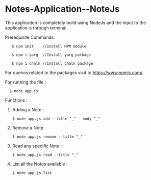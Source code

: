 # Notes-Application--NoteJs
This application is completely build using NodeJs and the input to the application is through terminal. 

Prerequisite Commands: 
  
       $ npm init    //Install NPM module
 
       $ npm i yarg  //Install yarg package 
    
       $ npm i chalk //Install chalk package


For queries related to the packages visit to https://www.npmjs.com/.


For running the file :
   
      $ node app.js


Functions : 


1) Adding a Note :
  
       $ node app.js add --title "_" --body "_"
 
2) Remove a Note:
  
       $ node app.js remove --title "_" 

3) Read any specific Note : 
  
       $ node app.js read --title "_"

4) List all the Notes available :
  
       $ node app.js list 
    
    
